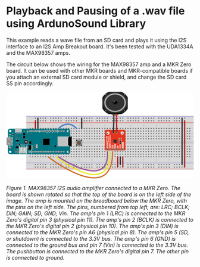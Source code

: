 # Playback and Pausing of a .wav file using ArdunoSound Library

This example reads a wave file from an SD card and plays it using the I2S interface to an I2S Amp Breakout board. It's been tested with the UDA1334A and the MAX98357 amps.

The circuit below shows the wiring for the MAX98357 amp and a MKR Zero board. It can be used with other MKR boards and MKR-compatible boards if you attach an external SD card module or shield, and change the SD card SS pin accordingly.

![Figure 1. MAX98357 I2S audio amplifier and a pushbutton connected to a MKR Zero.](../../docs/img/I2S_amp_circuit_MAX98357_pushbutton_bb.png)

*Figure 1. MAX98357 I2S audio amplifier connected to a MKR Zero. The board is shown rotated so that the top of the board is on the left side of the image. The amp is mounted on the breadboard below the MKR Zero, with the pins on the left side. The pins, numbered from top left, are: LRC; BCLK; DIN; GAIN; SD; GND; Vin.  The amp's pin 1 (LRC) is connected to the MKR Zero's digital pin 3 (physical pin 11). The amp's pin 2 (BCLK) is connected to the MKR Zero's digital pin 2 (physical pin 10). The amp's pin 3 (DIN) is connected to the MKR Zero's pin A6 (physical pin 8). The amp's pin 5 (SD, or shutdown) is connected to the 3.3V bus. The amp's pin 6 (GND) is connected to the ground bus and pin 7 (Vin) is connected to the 3.3V  bus. The pushbutton is connected to the MKR Zero's digital pin 7. The other pin is connected to ground.* 
